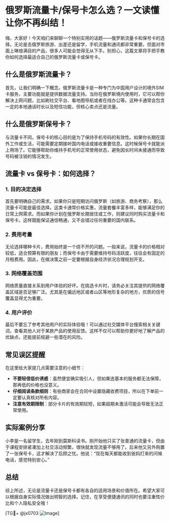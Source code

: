 # 俄罗斯流量卡/保号卡怎么选？一文读懂让你不再纠结！

嗨，大家好！今天咱们来聊聊一个特别实用的话题——俄罗斯流量卡和保号卡的选择。无论是去俄罗斯旅游、出差还是留学，手机流量和通讯都非常重要。但面对市面上琳琅满目的产品，很多人可能会觉得无从下手。别担心，这篇文章将手把手教你如何选择最适合自己的俄罗斯流量卡或保号卡。

## 什么是俄罗斯流量卡？

首先，让我们明确一下概念。俄罗斯流量卡是一种专门为中国用户设计的境外SIM卡服务，主要功能就是提供数据流量支持。当你在俄罗斯境内使用时，它可以帮你解决上网问题，比如刷社交平台、看地图导航或者在线办公等。这种卡通常会包含一定的本地通话时长以及短信功能，但核心卖点还是流量。

## 什么是俄罗斯保号卡？

与流量卡不同，保号卡的核心目的是为了保持手机号码的有效性。如果你长期在国外工作或生活，可能需要定期接听国内电话或接收重要信息。这时候保号卡就能派上用场了。它能够帮助你维持手机号的正常使用状态，避免因长时间未接通而导致号码被注销的情况发生。

## 流量卡 vs 保号卡：如何选择？

### 1. 目的决定选择

首先要明确自己的需求。如果你只是短期访问俄罗斯（如旅游、商务考察），那么流量卡可能是最佳选择。这类卡通常价格实惠，流量套餐丰富多样，能够满足你的日常上网需求。而如果你计划在俄罗斯长期居住或工作，则建议同时购买流量卡和保号卡。这样既能保证通信畅通，又不会错过任何重要的国内联系。

### 2. 费用考量

无论选择哪种卡片，费用始终是一个绕不开的问题。一般来说，流量卡的价格相对较低，适合预算有限的朋友；而保号卡由于需要维持号码活跃度，往往会有固定的月租费用。因此，在做决策之前一定要根据自身经济状况合理规划开支。

### 3. 网络覆盖范围

网络质量直接关系到用户体验的好坏。在挑选卡片时，请务必关注其提供的网络覆盖区域是否足够广泛。尤其是在偏远地区或者山区等地形复杂的地方，优质的信号覆盖显得尤为重要。

### 4. 用户评价

最后不要忘了参考其他用户的实际体验哦！可以通过社交媒体平台搜索相关关键词，查看其他人对于某款产品的使用反馈。这样不仅可以帮助你更好地了解产品的优缺点，还能提前规避一些潜在的风险。

## 常见误区提醒

在这里给大家提几点需要注意的小细节：

- **不要轻信低价诱惑**：虽然便宜确实吸引人，但如果连基本的服务都无法保障，那再低的价格也没意义。
- **仔细阅读条款细则**：有些商家会在合同中设置隐藏收费项目，所以在下单前一定要认真核对所有内容。
- **注意有效期限制**：部分卡片的有效期较短，如果超期未激活可能会导致无法正常使用。

## 实际案例分享

小李是一名留学生，去年刚到莫斯科读书。刚开始他只买了张普通的流量卡，但由于课程安排紧凑加上社交活动频繁，很快就发现流量不够用了。后来他又另外购置了一张保号卡，这才解决了后顾之忧。他说：“现在每天都能收到爸妈打来的问候电话，感觉特别安心。”

## 总结

综上所述，无论是流量卡还是保号卡都有各自的适用场景和价值所在。希望大家可以根据自身实际情况做出明智的选择。记住，在享受便捷通讯的同时也要注重性价比和个人隐私安全哦！

[TG💪+ @jx0703 ![Image](https://github.com/user-attachments/assets/dbca1d08-cadb-493c-b0ec-ad6f7a83f270)]